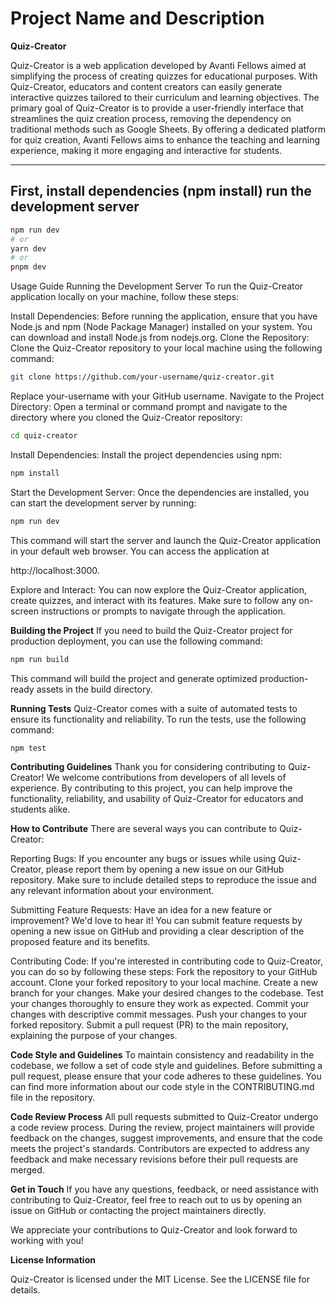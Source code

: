 # Project Name and Description

**Quiz-Creator**

Quiz-Creator is a web application developed by Avanti Fellows aimed at simplifying the process of creating quizzes for educational purposes. With Quiz-Creator, educators and content creators can easily generate interactive quizzes tailored to their curriculum and learning objectives. The primary goal of Quiz-Creator is to provide a user-friendly interface that streamlines the quiz creation process, removing the dependency on traditional methods such as Google Sheets. By offering a dedicated platform for quiz creation, Avanti Fellows aims to enhance the teaching and learning experience, making it more engaging and interactive for students.

---

## First, install dependencies (npm install) run the development server

```bash
npm run dev
# or
yarn dev
# or
pnpm dev
```

Usage Guide
Running the Development Server
To run the Quiz-Creator application locally on your machine, follow these steps:

Install Dependencies: Before running the application, ensure that you have Node.js and npm (Node Package Manager) installed on your system. You can download and install Node.js from nodejs.org.
Clone the Repository: Clone the Quiz-Creator repository to your local machine using the following command:
```bash
git clone https://github.com/your-username/quiz-creator.git
```
Replace your-username with your GitHub username.
Navigate to the Project Directory: Open a terminal or command prompt and navigate to the directory where you cloned the Quiz-Creator repository:
```bash
cd quiz-creator

```
Install Dependencies: Install the project dependencies using npm:
```bash
npm install
```
Start the Development Server: Once the dependencies are installed, you can start the development server by running:
```bash
npm run dev
```

This command will start the server and launch the Quiz-Creator application in your default web browser. 
You can access the application at

http://localhost:3000.

Explore and Interact: You can now explore the Quiz-Creator application, create quizzes, and interact with its features. Make sure to follow any on-screen instructions or prompts to navigate through the application.

**Building the Project**
If you need to build the Quiz-Creator project for production deployment, you can use the following command:
```bash
npm run build
```
This command will build the project and generate optimized production-ready assets in the build directory.

**Running Tests**
Quiz-Creator comes with a suite of automated tests to ensure its functionality and reliability. To run the tests, use the following command:
```bash
npm test
```
**Contributing Guidelines**
Thank you for considering contributing to Quiz-Creator! We welcome contributions from developers of all levels of experience. By contributing to this project, you can help improve the functionality, reliability, and usability of Quiz-Creator for educators and students alike.

**How to Contribute**
There are several ways you can contribute to Quiz-Creator:

Reporting Bugs: If you encounter any bugs or issues while using Quiz-Creator, please report them by opening a new issue on our GitHub repository. Make sure to include detailed steps to reproduce the issue and any relevant information about your environment.

Submitting Feature Requests: Have an idea for a new feature or improvement? We'd love to hear it! You can submit feature requests by opening a new issue on GitHub and providing a clear description of the proposed feature and its benefits.

Contributing Code: If you're interested in contributing code to Quiz-Creator, you can do so by following these steps:
Fork the repository to your GitHub account.
Clone your forked repository to your local machine.
Create a new branch for your changes.
Make your desired changes to the codebase.
Test your changes thoroughly to ensure they work as expected.
Commit your changes with descriptive commit messages.
Push your changes to your forked repository.
Submit a pull request (PR) to the main repository, explaining the purpose of your changes.

**Code Style and Guidelines**
To maintain consistency and readability in the codebase, we follow a set of code style and guidelines. Before submitting a pull request, please ensure that your code adheres to these guidelines. You can find more information about our code style in the CONTRIBUTING.md file in the repository.

**Code Review Process**
All pull requests submitted to Quiz-Creator undergo a code review process. During the review, project maintainers will provide feedback on the changes, suggest improvements, and ensure that the code meets the project's standards. Contributors are expected to address any feedback and make necessary revisions before their pull requests are merged.

**Get in Touch**
If you have any questions, feedback, or need assistance with contributing to Quiz-Creator, feel free to reach out to us by opening an issue on GitHub or contacting the project maintainers directly.

We appreciate your contributions to Quiz-Creator and look forward to working with you!

**License Information**

Quiz-Creator is licensed under the MIT License. See the LICENSE file for details.

